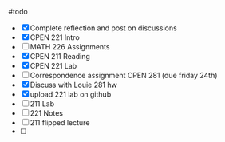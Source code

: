 #todo 
- [x] Complete reflection and post on discussions
- [x] CPEN 221 Intro
- [ ] MATH 226 Assignments
- [x] CPEN 211 Reading
- [x] CPEN 221 Lab
- [ ] Correspondence assignment CPEN 281 (due friday 24th)
- [x] Discuss with Louie 281 hw
- [x] upload 221 lab on github
- [ ] 211 Lab
- [ ] 221 Notes
- [ ] 211 flipped lecture
- [ ] 